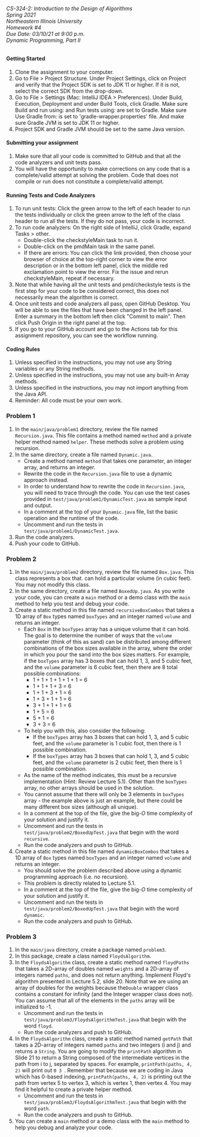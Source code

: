 <h6>
CS-324-2: Introduction to the Design of Algorithms <br>
Spring 2021 <br>
Northeastern Illinois University <br>
Homework #4 <br>
Due Date: 03/10/21 at 9:00 p.m. <br>
Dynamic Programming, Part II
</h6>

#### Getting Started

1. Clone the assignment to your computer.
2. Go to File > Project Structure. Under Project Settings, click on Project and verify that the Project SDK is
set to JDK 11 or higher.  If it is not, select the correct SDK from the drop-down. 
3. Go to File > Settings (Mac: IntelliJ IDEA > Preferences). Under Build, Execution, Deployment and under Build
Tools, click Gradle. Make sure Build and run using: and Run tests using: are set to Gradle. Make sure Use Gradle from:
is set to 'gradle-wrapper.properties' file. And make sure Gradle JVM is set to JDK 11 or higher.
4. Project SDK and Gradle JVM should be set to the same Java version.

#### Submitting your assignment

1. Make sure that all your code is committed to GitHub and that all the code analyzers and unit tests
pass.
2. You will have the opportunity to make corrections on any code that is a complete/valid attempt at 
solving the problem. Code that does not compile or run does not constitute a complete/valid attempt.

#### Running Tests and Code Analyzers

1. To run unit tests: Click the green arrow to the left of each header to run the tests individually or click the 
   green arrow to the left of the class header to run all the tests. If they do not pass, your code is incorrect.
2. To run code analyzers: On the right side of IntelliJ, click Gradle, expand Tasks > other. 
    - Double-click the checkstyleMain task to run it.
    - Double-click on the pmdMain task in the same panel. 
    - If there are errors: You can click the link provided, then choose your browser of choice at the top-right corner to view the 
      error description or in the bottom left panel, click the middle red exclamation point to view the error.
      Fix the issue and rerun checkstyleMain, repeat if necessary.
3. Note that while having all the unit tests and pmd/checkstyle tests is the first step for your code to be
   considered correct, this does not necessarily mean the algorithm is correct.
4. Once unit tests and code analyzers all pass, open GitHub Desktop. You will be able to see the files that 
   have been changed in the left panel. Enter a summary in the bottom left then click "Commit to main". Then click Push 
   Origin in the right panel at the top.
5. If you go to your GitHub account and go to the Actions tab for this assignment repository, you can see the 
   workflow running.

#### Coding Rules

1. Unless specified in the instructions, you may not use any String variables or any String methods.
2. Unless specified in the instructions, you may not use any built-in Array methods.
3. Unless specified in the instructions, you may not import anything from the Java API.
4. Reminder: All code must be your own work.

### Problem 1

1. In the `main/java/problem1` directory, review the file named `Recursion.java`. This file contains a method 
named `method` and a private helper method named `helper`. These methods solve a problem using recursion.
2. In the same directory, create a file named `Dynamic.java`.
    - Create a method named `method` that takes one parameter, an integer array, and returns an integer.
    - Rewrite the code in the `Recursion.java` file to use a dynamic approach instead. 
    - In order to understand how to rewrite the code in `Recursion.java`, you will need to trace through
    the code. You can use the test cases provided in `test/java/problem1/DynamicTest.java` as sample input
    and output.
    - In a comment at the top of your `Dynamic.java` file, list the basic operation and the runtime of the 
    code.
    - Uncomment and run the tests in `test/java/problem1/DynamicTest.java`.
3. Run the code analyzers. 
4. Push your code to GitHub.

### Problem 2

1. In the `main/java/problem2` directory, review the file named `Box.java`. This class represents a box that.
   can hold a particular volume (in cubic feet). You may not modify this class.
2. In the same directory, create a file named `BoxedUp.java`. As you write your code, you can create a `main`
   method or a demo class with the `main` method to help you test and debug your code.
3. Create a static method in this file named `recursiveBoxCombos` that takes a 1D array of `Box` types named 
   `boxTypes` and an integer named `volume` and returns an integer.
    - Each `Box` in the `boxTypes` array has a unique volume that it can hold. The goal is to determine the
      number of ways that the `volume` parameter (think of this as sand) can be distributed among different 
      combinations of the box sizes available in the array, where the order in which you pour the sand into
      the box sizes matters. For example, if the `boxTypes` array has 3 boxes that can hold 1, 3, and 5 cubic 
      feet, and the `volume` parameter is 6 cubic feet, then there are 8 total possible combinations:
        - 1 + 1 + 1 + 1 + 1 + 1 = 6
        - 1 + 1 + 1 + 3 = 6
        - 1 + 1 + 3 + 1 = 6
        - 1 + 3 + 1 + 1 = 6
        - 3 + 1 + 1 + 1 = 6
        - 1 + 5 = 6
        - 5 + 1 = 6
        - 3 + 3 = 6
    - To help you with this, also consider the following:
        - If the `boxTypes` array has 3 boxes that can hold 1, 3, and 5 cubic feet, and the `volume` parameter 
          is 1 cubic foot, then there is 1 possible combination.
        - If the `boxTypes` array has 3 boxes that can hold 1, 3, and 5 cubic feet, and the `volume` parameter
          is 2 cubic feet, then there is 1 possible combination.
    - As the name of the method indicates, this must be a recursive implementation (Hint: Review Lecture 5.1).
      Other than the `boxTypes` array, no other arrays should be used in the solution.
    - You cannot assume that there will only be 3 elements in `boxTypes` array - the example above is just an
      example, but there could be many different box sizes (although all unique).
    - In a comment at the top of the file, give the big-_O_ time complexity of your solution and justify it.
    - Uncomment and run the tests in `test/java/problem2/BoxedUpTest.java` that begin with the word `recursive`.
    - Run the code analyzers and push to GitHub.
4. Create a static method in this file named `dynamicBoxCombos` that takes a 1D array of `Box` types named
   `boxTypes` and an integer named `volume` and returns an integer.
    - You should solve the problem described above using a dynamic programming approach (i.e. no recursion).
    - This problem is directly related to Lecture 5.1.
    - In a comment at the top of the file, give the big-_O_ time complexity of your solution and justify it.
    - Uncomment and run the tests in `test/java/problem2/BoxedUpTest.java` that begin with the word `dynamic`.
    - Run the code analyzers and push to GitHub.
   
### Problem 3

1. In the `main/java` directory, create a package named `problem3`.
2. In this package, create a class named `FloydsAlgorithm`.
3. In the `FloydsAlgorithm` class, create a static method named `floydPaths` that takes a 2D-array of doubles 
   named `weights` and a 2D-array of integers named `paths`, and does not return anything. Implement Floyd's 
   algorithm presented in Lecture 5.2, slide 20. Note that we are using an array of doubles for the weights 
   because the`Double` wrapper class contains a constant for infinity (and the Integer wrapper class does not). 
   You can assume that all of the elements in the `paths` array will be initialized to -1. 
   - Uncomment and run the tests in `test/java/problem3/FloydsAlgorithmTest.java` that begin with the word `floyd`.
   - Run the code analyzers and push to GitHub.
4. In the `FloydsAlgorithm` class, create a static method named `getPath` that takes a 2D-array of integers 
   named `paths` and two integers (i and j) and returns a `String`. You are going to modify the `printPath` 
   algorithm in Slide 21 to return a String composed of the intermediate vertices in the path from i to j,
   separated by spaces. For example, `printPath(paths, 4, 2)` will print out `0 3 `. Remember that because we
   are coding in Java which has 0-based indexing, `printPath(paths, 4, 2)` is printing out the path from vertex
   5 to vertex 3, which is vertex 1, then vertex 4. You may find it helpful to create a private helper method.
   - Uncomment and run the tests in `test/java/problem3/FloydsAlgorithmTest.java` that begin with the word `path`.
   - Run the code analyzers and push to GitHub.
5. You can create a `main` method or a demo class with the `main` method to help you debug and analyze your code.